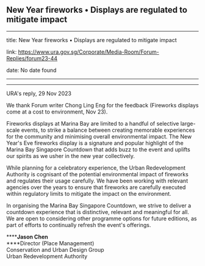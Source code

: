 ## New Year fireworks • Displays are regulated to mitigate impact
---
title: New Year fireworks • Displays are regulated to mitigate impact

link: https://www.ura.gov.sg/Corporate/Media-Room/Forum-Replies/forum23-44

date: No date found

---

--------------------------------------------------------------

URA's reply, 29 Nov 2023

We thank Forum writer Chong Ling Eng for the feedback (Fireworks displays come at a cost to environment, Nov 23).

Fireworks displays at Marina Bay are limited to a handful of selective large-scale events, to strike a balance between creating memorable experiences for the community and minimising overall environmental impact. The New Year's Eve fireworks display is a signature and popular highlight of the Marina Bay Singapore Countdown that adds buzz to the event and uplifts our spirits as we usher in the new year collectively.

While planning for a celebratory experience, the Urban Redevelopment Authority is cognisant of the potential environmental impact of fireworks and regulates their usage carefully. We have been working with relevant agencies over the years to ensure that fireworks are carefully executed within regulatory limits to mitigate the impact on the environment.

In organising the Marina Bay Singapore Countdown, we strive to deliver a countdown experience that is distinctive, relevant and meaningful for all. We are open to considering other programme options for future editions, as part of efforts to continually refresh the event's offerings.

******Jason Chen**  
****Director (Place Management)  
Conservation and Urban Design Group  
Urban Redevelopment Authority